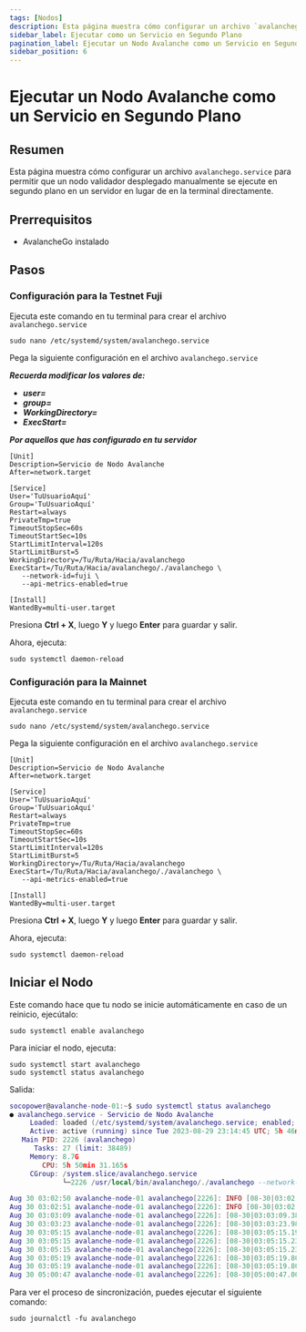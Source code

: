 ```yaml
---
tags: [Nodos]
description: Esta página muestra cómo configurar un archivo `avalanchego.service` para permitir que un nodo validador desplegado manualmente se ejecute en segundo plano en un servidor en lugar de en la terminal directamente.
sidebar_label: Ejecutar como un Servicio en Segundo Plano
pagination_label: Ejecutar un Nodo Avalanche como un Servicio en Segundo Plano
sidebar_position: 6
---
```


# Ejecutar un Nodo Avalanche como un Servicio en Segundo Plano

## Resumen

Esta página muestra cómo configurar un archivo `avalanchego.service` para
permitir que un nodo validador desplegado manualmente se ejecute en segundo plano en
un servidor en lugar de en la terminal directamente.

## Prerrequisitos

- AvalancheGo instalado

## Pasos

### Configuración para la Testnet Fuji

Ejecuta este comando en tu terminal para crear el archivo `avalanchego.service`

```shell
sudo nano /etc/systemd/system/avalanchego.service
```

Pega la siguiente configuración en el archivo `avalanchego.service`

**_Recuerda modificar los valores de:_**

- **_user=_**
- **_group=_**
- **_WorkingDirectory=_**
- **_ExecStart=_**

**_Por aquellos que has configurado en tu servidor_**

```shell
[Unit]
Description=Servicio de Nodo Avalanche
After=network.target

[Service]
User='TuUsuarioAquí'
Group='TuUsuarioAquí'
Restart=always
PrivateTmp=true
TimeoutStopSec=60s
TimeoutStartSec=10s
StartLimitInterval=120s
StartLimitBurst=5
WorkingDirectory=/Tu/Ruta/Hacia/avalanchego
ExecStart=/Tu/Ruta/Hacia/avalanchego/./avalanchego \
   --network-id=fuji \
   --api-metrics-enabled=true

[Install]
WantedBy=multi-user.target
```

Presiona **Ctrl + X**, luego **Y** y luego **Enter** para guardar y salir.

Ahora, ejecuta:

```shell
sudo systemctl daemon-reload
```

### Configuración para la Mainnet

Ejecuta este comando en tu terminal para crear el archivo `avalanchego.service`

```shell
sudo nano /etc/systemd/system/avalanchego.service
```

Pega la siguiente configuración en el archivo `avalanchego.service`

```shell
[Unit]
Description=Servicio de Nodo Avalanche
After=network.target

[Service]
User='TuUsuarioAquí'
Group='TuUsuarioAquí'
Restart=always
PrivateTmp=true
TimeoutStopSec=60s
TimeoutStartSec=10s
StartLimitInterval=120s
StartLimitBurst=5
WorkingDirectory=/Tu/Ruta/Hacia/avalanchego
ExecStart=/Tu/Ruta/Hacia/avalanchego/./avalanchego \
   --api-metrics-enabled=true

[Install]
WantedBy=multi-user.target
```

Presiona **Ctrl + X**, luego **Y** y luego **Enter** para guardar y salir.

Ahora, ejecuta:

```shell
sudo systemctl daemon-reload
```

## Iniciar el Nodo

Este comando hace que tu nodo se inicie automáticamente en caso de un reinicio, ejecútalo:

```shell
sudo systemctl enable avalanchego
```

Para iniciar el nodo, ejecuta:

```shell
sudo systemctl start avalanchego
sudo systemctl status avalanchego
```

Salida:

```Lua
socopower@avalanche-node-01:~$ sudo systemctl status avalanchego
● avalanchego.service - Servicio de Nodo Avalanche
     Loaded: loaded (/etc/systemd/system/avalanchego.service; enabled; vendor p>
     Active: active (running) since Tue 2023-08-29 23:14:45 UTC; 5h 46min ago
   Main PID: 2226 (avalanchego)
      Tasks: 27 (limit: 38489)
     Memory: 8.7G
        CPU: 5h 50min 31.165s
     CGroup: /system.slice/avalanchego.service
             └─2226 /usr/local/bin/avalanchego/./avalanchego --network-id=fuji

Aug 30 03:02:50 avalanche-node-01 avalanchego[2226]: INFO [08-30|03:02:50.685] >
Aug 30 03:02:51 avalanche-node-01 avalanchego[2226]: INFO [08-30|03:02:51.185] >
Aug 30 03:03:09 avalanche-node-01 avalanchego[2226]: [08-30|03:03:09.380] INFO >
Aug 30 03:03:23 avalanche-node-01 avalanchego[2226]: [08-30|03:03:23.983] INFO >
Aug 30 03:05:15 avalanche-node-01 avalanchego[2226]: [08-30|03:05:15.192] INFO >
Aug 30 03:05:15 avalanche-node-01 avalanchego[2226]: [08-30|03:05:15.237] INFO >
Aug 30 03:05:15 avalanche-node-01 avalanchego[2226]: [08-30|03:05:15.238] INFO >
Aug 30 03:05:19 avalanche-node-01 avalanchego[2226]: [08-30|03:05:19.809] INFO >
Aug 30 03:05:19 avalanche-node-01 avalanchego[2226]: [08-30|03:05:19.809] INFO >
Aug 30 05:00:47 avalanche-node-01 avalanchego[2226]: [08-30|05:00:47.001] INFO
```

Para ver el proceso de sincronización, puedes ejecutar el siguiente comando:

```shell
sudo journalctl -fu avalanchego
```
